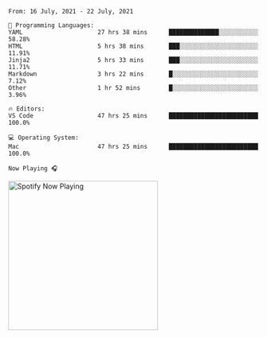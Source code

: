 <!--START_SECTION:waka-->
```text
From: 16 July, 2021 - 22 July, 2021

💬 Programming Languages: 
YAML                     27 hrs 38 mins      ██████████████░░░░░░░░░░░   58.28% 
HTML                     5 hrs 38 mins       ███░░░░░░░░░░░░░░░░░░░░░░   11.91% 
Jinja2                   5 hrs 33 mins       ███░░░░░░░░░░░░░░░░░░░░░░   11.71% 
Markdown                 3 hrs 22 mins       █░░░░░░░░░░░░░░░░░░░░░░░░   7.12% 
Other                    1 hr 52 mins        █░░░░░░░░░░░░░░░░░░░░░░░░   3.96%

🔥 Editors: 
VS Code                  47 hrs 25 mins      █████████████████████████   100.0%

💻 Operating System: 
Mac                      47 hrs 25 mins      █████████████████████████   100.0%

```


<!--END_SECTION:waka-->

`Now Playing 🎧`

[<img src="https://spotify-now-playing-cyan-seven.vercel.app/api/spotify-playing" alt="Spotify Now Playing" width="300" />](https://open.spotify.com/user/gregnrobinson-ca)



